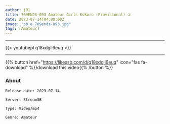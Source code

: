 ```yaml
---
author: j91
title: 709ENDS-093 Amateur Girls Kokoro (Provisional) ①
date: 2023-07-14T04:00:00Z
image: "pb_e_709ends-093.jpg"
tags: [Amateur]
---
```

___

{{< youtubepl q18xdgil6euq >}}
___

{{% button href="https://likessb.com/d/q18xdgil6euq" icon="fas fa-download" %}}download this video{{% /button %}}
### About

`Release date: 2023-07-14`

`Server: StreamSB`

`Type: Video/mp4`

`Genre:	Amateur`